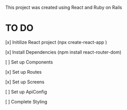 This project was created using React and Ruby on Rails

# TO DO

[x] Initilize React project (npx create-react-app <app-name>)

[x] Install Dependencies (npm install react-router-dom)

[ ] Set up Components

[x] Set up Routes

[x] Set up Screens

[ ] Set up ApiConfig

[ ] Complete Styling